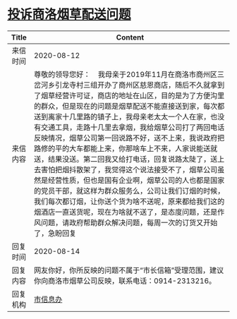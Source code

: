 # [投诉商洛烟草配送问题](http://www.shangluo.gov.cn/zmhd/ldxxxx.jsp?urltype=leadermail.LeaderMailContentUrl&wbtreeid=1112&leadermailid=6307)

| Title |                                                                                                                                                                                                            Content                                                                                                                                                                                                             |
|:-----:|--------------------------------------------------------------------------------------------------------------------------------------------------------------------------------------------------------------------------------------------------------------------------------------------------------------------------------------------------------------------------------------------------------------------------------|
| 来信时间  | 2020-08-12                                                                                                                                                                                                                                                                                                                                                                                                                     |
| 来信内容  | 尊敬的领导您好：    我母亲于2019年11月在商洛市商州区三岔河乡引龙寺村三组开办了商州区慈恩商店，随后不久就拿到了烟草经营许可证，商店的地址在山区，目的是为了方便沟里的群众，但是现在的问题是烟草配送不能直接送到家，每次都送到离家十几里路的镇子上，我母亲老太太一个人在家，也没有交通工具，走路十几里去拿烟，我给烟草公司打了两回电话反映情况，烟草公司第一回说路不好，送不上来，我说政府把路修的平的大车都能上来，你那啥车上不来，人家说能送就送，结果没送。第二回我又给打电话，回复说路太陡了，送上去害怕把烟抖散架了，我觉得这个说法接受不了，烟草公司虽然是经营性质，但也是国有企业啊，烟草公司的人也都是国家的党员干部，就这样为群众服务么，公司让我们订烟的时候，我们每次都订烟，让你送个货为啥不送呢，原来都给我们这的烟酒店一直送货呢，现在为啥就不送了，是态度问题，还是作风问题，请政府帮助群众解决问题，每周一次的订货又开始了，急盼回复 |
| 回复时间  | 2020-08-14                                                                                                                                                                                                                                                                                                                                                                                                                     |
| 回复内容  | 网友你好，你所反映的问题不属于“市长信箱”受理范围，建议你向商洛市烟草公司反映，联系电话：0914-2313216。                                                                                                                                                                                                                                                                                                                                                                     |
| 回复机构  | [市信息办](../../category/agencies/市信息办.md)                                                                                                                                                                                                                                                                                                                                                                                        |